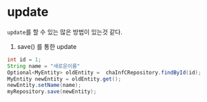 # update

`update`를 할 수 있는 많은 방법이 있는것 같다.



1. save() 를 통한 update

```java
int id = 1;
String name = "새로운이름"
Optional<MyEntity> oldEntity =  chaInfCRepository.findById(id);
MyEntity newEntity = oldEntity.get();
newEntity.setName(name);
myRepository.save(newEntity);
```

